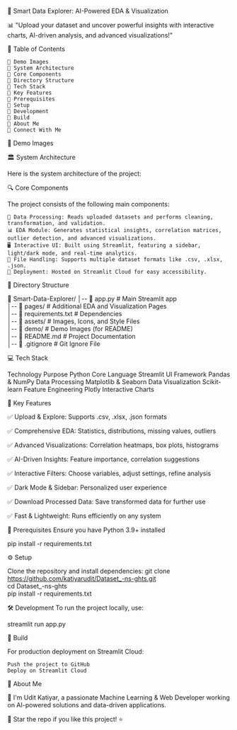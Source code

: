 🚀 Smart Data Explorer: AI-Powered EDA & Visualization

📊 "Upload your dataset and uncover powerful insights with interactive charts, AI-driven analysis, and advanced visualizations!"

📌 Table of Contents

    🔹 Demo Images
    🔹 System Architecture
    🔹 Core Components
    🔹 Directory Structure
    🔹 Tech Stack
    🔹 Key Features
    🔹 Prerequisites
    🔹 Setup
    🔹 Development
    🔹 Build
    🔹 About Me
    🔹 Connect With Me

📸 Demo Images


🏛 System Architecture

Here is the system architecture of the project:





🔍 Core Components

The project consists of the following main components:

    📂 Data Processing: Reads uploaded datasets and performs cleaning, transformation, and validation.
    📊 EDA Module: Generates statistical insights, correlation matrices, outlier detection, and advanced visualizations.
    🖥️ Interactive UI: Built using Streamlit, featuring a sidebar, light/dark mode, and real-time analytics.
    💾 File Handling: Supports multiple dataset formats like .csv, .xlsx, .json.
    📡 Deployment: Hosted on Streamlit Cloud for easy accessibility.


📁 Directory Structure

📂 Smart-Data-Explorer/
│-- 📄 app.py              # Main Streamlit app  
│-- 📁 pages/              # Additional EDA and Visualization Pages  
│-- 📄 requirements.txt     # Dependencies  
│-- 📁 assets/             # Images, Icons, and Style Files  
│-- 📁 demo/               # Demo Images (for README)  
│-- 📄 README.md           # Project Documentation  
│-- 📄 .gitignore          # Git Ignore File  


💻 Tech Stack


Technology	Purpose
Python	Core Language
Streamlit	UI Framework
Pandas & NumPy	Data Processing
Matplotlib & Seaborn	Data Visualization
Scikit-learn	Feature Engineering
Plotly	Interactive Charts



🌟 Key Features

✅ Upload & Explore: Supports .csv, .xlsx, .json formats

✅ Comprehensive EDA: Statistics, distributions, missing values, outliers

✅ Advanced Visualizations: Correlation heatmaps, box plots, histograms

✅ AI-Driven Insights: Feature importance, correlation suggestions

✅ Interactive Filters: Choose variables, adjust settings, refine analysis

✅ Dark Mode & Sidebar: Personalized user experience

✅ Download Processed Data: Save transformed data for further use

✅ Fast & Lightweight: Runs efficiently on any system

🔧 Prerequisites
Ensure you have Python 3.9+ installed

pip install -r requirements.txt

⚙️ Setup

Clone the repository and install dependencies:
git clone https://github.com/katiyarudit/Dataset_-ns-ghts.git  
cd Dataset_-ns-ghts  
pip install -r requirements.txt  

🛠 Development
To run the project locally, use:

streamlit run app.py

🚀 Build

For production deployment on Streamlit Cloud:

    Push the project to GitHub
    Deploy on Streamlit Cloud

    
👤 About Me

👋 I'm Udit Katiyar, a passionate Machine Learning & Web Developer working on AI-powered solutions and data-driven applications.

📌 Star the repo if you like this project! ⭐